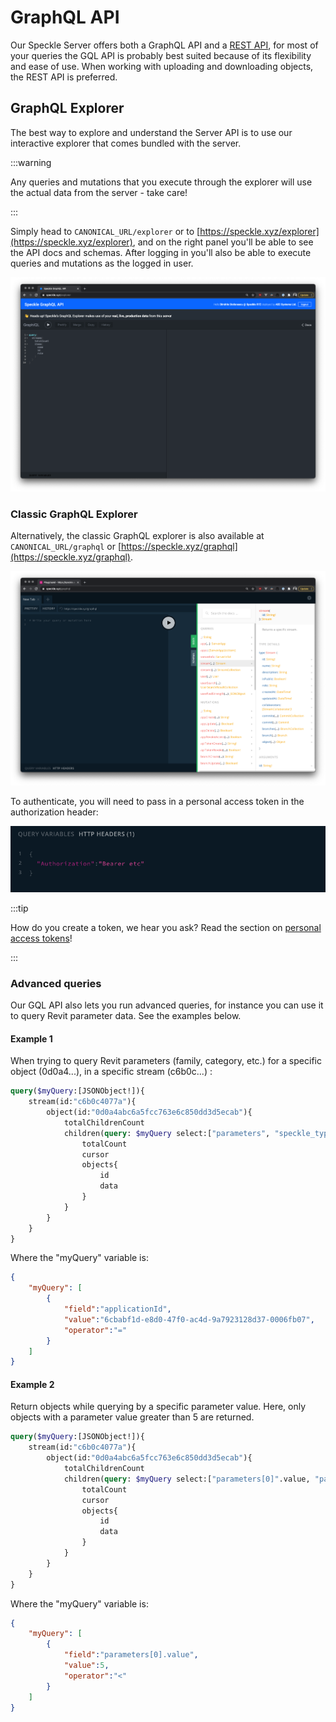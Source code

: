 # GraphQL API

Our Speckle Server offers both a GraphQL API and a [REST API](/dev/server-rest-api), for most of your queries the GQL API is probably best suited because of its flexibility and ease of use.
When working with uploading and downloading objects, the REST API is preferred.

## GraphQL Explorer

The best way to explore and understand the Server API is to use our interactive explorer that comes bundled with the server.

:::warning

Any queries and mutations that you execute through the explorer will use the actual data from the server - take care!

:::

Simply head to `CANONICAL_URL/explorer` or to [https://speckle.xyz/explorer](https://speckle.xyz/explorer), and on the right panel you'll be able to see the API docs and schemas. After logging in you'll also be able to execute queries and mutations as the logged in user.

![graphql-explorer](../dev/img/graphql-explorer.png)

### Classic GraphQL Explorer

Alternatively, the classic GraphQL explorer is also available at `CANONICAL_URL/graphql` or [https://speckle.xyz/graphql](https://speckle.xyz/graphql).

![graphql-explorer](../dev/img/graphql-explorer-2.png)

To authenticate, you will need to pass in a personal access token in the authorization header:

![graphql-explorer](../dev/img/authorization-header-gql.png)

:::tip

How do you create a token, we hear you ask? Read the section on [personal access tokens](/dev/tokens.html)!

:::

### Advanced queries

Our GQL API also lets you run advanced queries, for instance you can use it to query Revit parameter data. See the examples below.

#### Example 1

When trying to query Revit parameters (family, category, etc.) for a specific object (0d0a4...), in a specific stream (c6b0c...) :

```graphql
query($myQuery:[JSONObject!]){
    stream(id:"c6b0c4077a"){
        object(id:"0d0a4abc6a5fcc763e6c850dd3d5ecab"){
            totalChildrenCount
            children(query: $myQuery select:["parameters", "speckle_type", "type", "family", "category"]){
                totalCount
                cursor
                objects{
                    id
                    data
                }
            }
        }
    }
}
```

Where the "myQuery" variable is:

```json
{
    "myQuery": [
        {
            "field":"applicationId",
            "value":"6cbabf1d-e8d0-47f0-ac4d-9a7923128d37-0006fb07",
            "operator":"="
        }
    ]
}
```

#### Example 2

Return objects while querying by a specific parameter value. Here, only objects with a parameter value greater than 5 are returned.

```graphql
query($myQuery:[JSONObject!]){
    stream(id:"c6b0c4077a"){
        object(id:"0d0a4abc6a5fcc763e6c850dd3d5ecab"){
            totalChildrenCount
            children(query: $myQuery select:["parameters[0]".value, "parameters[0].name"]){
                totalCount
                cursor
                objects{
                    id
                    data
                }
            }
        }
    }
}
```

Where the "myQuery" variable is:

```json
{
    "myQuery": [
        {
            "field":"parameters[0].value",
            "value":5,
            "operator":"<"
        }
    ]
}
```
